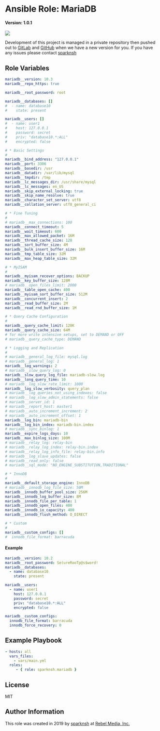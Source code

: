 # Ansible Role: MariaDB

#### Version: 1.0.1

[![](https://img.shields.io/badge/role-sparknsh.mariadb-blue.svg)](https://galaxy.ansible.com/sparknsh/mariadb)

Development of this project is managed in a private repository then pushed out to [GitLab](https://gitlab.com/sparknsh/ansible-role-mariadb) and [GitHub](https://github.com/sparknsh/ansible-role-mariadb) when we have a new version for you. If you have any issues please contact [sparknsh](https://www.sparknsh.com/contact?type=issue&name=ansible-role-mariadb)

## Role Variables

```yaml
mariadb__version: 10.3
mariadb__repo_https: true

mariadb__root_password: root

mariadb__databases: []
#  - name: database10
#    state: present

mariadb__users: []
#  - name: user1
#    host: 127.0.0.1
#    password: secret
#    priv: "database10.*:ALL"
#    encrypted: false

# * Basic Settings
#
mariadb__bind_address: "127.0.0.1"
mariadb__port: 3306
mariadb__basedir: /usr
mariadb__datadir: /var/lib/mysql
mariadb__tmpdir: /tmp
mariadb__lc_messages_dir: /usr/share/mysql
mariadb__lc_messages: en_US
mariadb__skip_external_locking: true
mariadb__skip_name_resolve: true
mariadb__character_set_server: utf8
mariadb__collation_server: utf8_general_ci

# * Fine Tuning
#
# mariadb__max_connections: 100
mariadb__connect_timeout: 5
mariadb__wait_timeout: 600
mariadb__max_allowed_packet: 16M
mariadb__thread_cache_size: 128
mariadb__sort_buffer_size: 4M
mariadb__bulk_insert_buffer_size: 16M
mariadb__tmp_table_size: 32M
mariadb__max_heap_table_size: 32M

# * MyISAM
#
mariadb__myisam_recover_options: BACKUP
mariadb__key_buffer_size: 128M
# mariadb__open_files_limit: 2000
mariadb__table_open_cache: 400
mariadb__myisam_sort_buffer_size: 512M
mariadb__concurrent_insert: 2
mariadb__read_buffer_size: 2M
mariadb__read_rnd_buffer_size: 1M

# * Query Cache Configuration
#
mariadb__query_cache_limit: 128K
mariadb__query_cache_size: 64M
# for more write intensive setups, set to DEMAND or OFF
# mariadb__query_cache_type: DEMAND

# * Logging and Replication
#
# mariadb__general_log_file: mysql.log
# mariadb__general_log: 1
mariadb__log_warnings: 2
# mariadb__slow_query_log: 0
mariadb__slow_query_log_file: mariadb-slow.log
mariadb__long_query_time: 10
# mariadb__log_slow_rate_limit: 1000
mariadb__log_slow_verbosity: query_plan
# mariadb__log_queries_not_using_indexes: false
# mariadb__log_slow_admin_statements: false
# mariadb__server_id: 1
# mariadb__report_host: master1
# mariadb__auto_increment_increment: 2
# mariadb__auto_increment_offset: 1
mariadb__log_bin: mariadb-bin
mariadb__log_bin_index: mariadb-bin.index
# mariadb__sync_binlog: 1
mariadb__expire_logs_days: 10
mariadb__max_binlog_size: 100M
# mariadb__relay_log: relay-bin
# mariadb__relay_log_index: relay-bin.index
# mariadb__relay_log_info_file: relay-bin.info
# mariadb__log_slave_updates: false
# mariadb__read_only: false
# mariadb__sql_mode: "NO_ENGINE_SUBSTITUTION,TRADITIONAL"

# * InnoDB
#
mariadb__default_storage_engine: InnoDB
# mariadb__innodb_log_file_size: 50M
mariadb__innodb_buffer_pool_size: 256M
mariadb__innodb_log_buffer_size: 8M
mariadb__innodb_file_per_table: 1
mariadb__innodb_open_files: 400
mariadb__innodb_io_capacity: 400
mariadb__innodb_flush_method: O_DIRECT

# * Custom
#
mariadb__custom_configs: []
#  innodb_file_format: barracuda
```

#### Example

```yaml
mariadb__version: 10.2
mariadb__root_password: Se(ureRooTp@s$word!
mariadb__databases:
  - name: database10
    state: present

mariadb__users:
  - name: user1
    host: 127.0.0.1
    password: secret
    priv: "database10.*:ALL"
    encrypted: false

mariadb__custom_configs:
  innodb_file_format: barracuda
  innodb_force_recovery: 0
```

## Example Playbook

```yaml
- hosts: all
  vars_files:
    - vars/main.yml
  roles:
     - { role: sparknsh.mariadb }
```

## License

MIT

## Author Information

This role was created in 2019 by [sparknsh](https://www.sparknsh.com) at [Rebel Media, Inc.](https://www.rebelmedia.io/)
